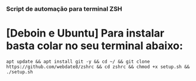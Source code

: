 ### Script de automação para terminal ZSH
# [Deboin e Ubuntu] Para instalar basta colar no seu terminal abaixo:

`apt update && apt install git -y && cd ~/ && git clone https://github.com/webdate8/zshrc && cd zshrc && chmod +x setup.sh && ./setup.sh
`

